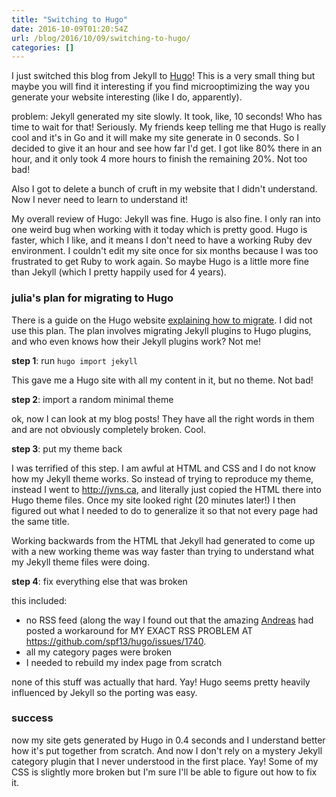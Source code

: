 ```yaml
---
title: "Switching to Hugo"
date: 2016-10-09T01:20:54Z
url: /blog/2016/10/09/switching-to-hugo/
categories: []
---
```


I just switched this blog from Jekyll to [Hugo](https://gohugo.io/)! This is a very small thing but maybe you
will find it interesting if you find microoptimizing the way you generate your website
interesting (like I do, apparently).

problem: Jekyll generated my site slowly. It took, like, 10 seconds! Who has time to wait
for that! Seriously. My friends keep telling me that Hugo is really cool and it's in Go
and it will make my site generate in 0 seconds. So I decided to give it an hour and see
how far I'd get. I got like 80% there in an hour, and it only took 4 more hours to finish
the remaining 20%. Not too bad!

Also I got to delete a bunch of cruft in my website that I didn't understand. Now I never
need to learn to understand it!

My overall review of Hugo: Jekyll was fine. Hugo is also fine. I only ran into one weird
bug when working with it today which is pretty good. Hugo is faster, which I like, and it
means I don't need to have a working Ruby dev environment. I couldn't edit my site once
for six months because I was too frustrated to get Ruby to work again. So maybe Hugo is a
little more fine than Jekyll (which I pretty happily used for 4 years).

### julia's plan for migrating to Hugo

There is a guide on the Hugo website [explaining how to migrate](https://gohugo.io/tutorials/migrate-from-jekyll/). I did not use this plan. The plan involves migrating Jekyll plugins to Hugo plugins, and who even knows how their Jekyll plugins work? Not me!

**step 1**: run `hugo import jekyll`

This gave me a Hugo site with all my content in it, but no theme. Not bad!

**step 2**: import a random minimal theme

ok, now I can look at my blog posts! They have all the right words in them and are not obviously completely broken. Cool.

**step 3**: put my theme back

I was terrified of this step. I am awful at HTML and CSS and I do not know how
my Jekyll theme works. So instead of trying to reproduce my theme, instead I went to
http://jvns.ca, and literally just copied the HTML there into Hugo theme files. Once my
site looked right (20 minutes later!) I then figured out what I needed to do
to generalize it so that not every page had the same title.

Working backwards from the HTML that Jekyll had generated to come up with a new working
theme was way faster than trying to understand what my Jekyll theme files were doing.

**step 4**: fix everything else that was broken

this included:

* no RSS feed (along the way I found out that the amazing
  [Andreas](https://twitter.com/antifuchs) had posted a workaround for MY
  EXACT RSS PROBLEM AT https://github.com/spf13/hugo/issues/1740.
* all my category pages were broken
* I needed to rebuild my index page from scratch

none of this stuff was actually that hard. Yay! Hugo seems pretty heavily influenced by
Jekyll so the porting was easy.

### success

now my site gets generated by Hugo in 0.4 seconds and I understand better how it's put
together from scratch. And now I don't rely on a mystery Jekyll category plugin that I
never understood in the first place. Yay! Some of my CSS is slightly more broken but I'm
sure I'll be able to figure out how to fix it.